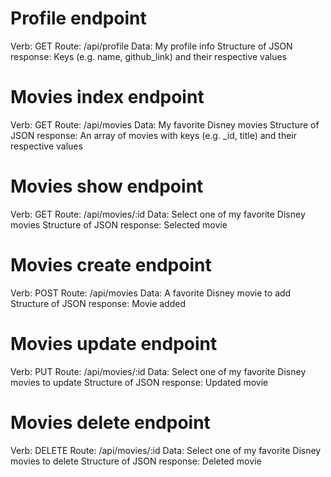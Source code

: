 # Profile endpoint

Verb: GET
Route: /api/profile
Data: My profile info
Structure of JSON response: Keys (e.g. name, github_link) and their respective values

# Movies index endpoint

Verb: GET
Route: /api/movies
Data: My favorite Disney movies
Structure of JSON response: An array of movies with keys (e.g. _id, title) and their respective values

# Movies show endpoint

Verb: GET
Route: /api/movies/:id
Data: Select one of my favorite Disney movies
Structure of JSON response: Selected movie

# Movies create endpoint

Verb: POST
Route: /api/movies
Data: A favorite Disney movie to add
Structure of JSON response: Movie added

# Movies update endpoint

Verb: PUT
Route: /api/movies/:id
Data: Select one of my favorite Disney movies to update
Structure of JSON response: Updated movie

# Movies delete endpoint

Verb: DELETE
Route: /api/movies/:id
Data: Select one of my favorite Disney movies to delete
Structure of JSON response: Deleted movie
